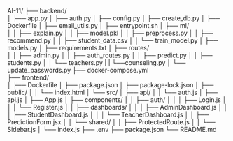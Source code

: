 AI-11/
├── backend/                
│   ├── app.py
│   ├── auth.py
│   ├── config.py
│   ├── create_db.py
│   ├── Dockerfile
│   ├── email_utils.py
│   ├── entrypoint.sh
│   ├── ml/                 
│   │   ├── explain.py
│   │   ├── model.pkl
│   │   ├── preprocess.py
│   │   ├── recommend.py
│   │   ├── student_data.csv
│   │   └── train_model.py
│   ├── models.py
│   ├── requirements.txt
│   ├── routes/           
│   │   ├── admin.py
│   │   ├── auth_routes.py
│   │   ├── predict.py
│   │   ├── students.py
│   │   └── teachers.py
|   |   └──counseling.py
│   └── update_passwords.py
├── docker-compose.yml      
├── frontend/               
│   ├── Dockerfile
│   ├── package.json
│   ├── package-lock.json
│   ├── public/
│   │   └── index.html
│   └── src/
│       ├── api/
│       │   └── auth.js
│       ├── api.js
│       ├── App.js
│       ├── components/
│       │   ├── auth/
│       │   │   ├── Login.js
│       │   │   └── Register.js
│       │   ├── dashboards/
│       │   │   ├── AdminDashboard.js
│       │   │   ├── StudentDashboard.js
│       │   │   └── TeacherDashboard.js
│       │   ├── PredictionForm.jsx
│       │   └── shared/
│       │       ├── ProtectedRoute.js
│       │       └── Sidebar.js
│       └── index.js
├── .env
├── package.json
└── README.md
